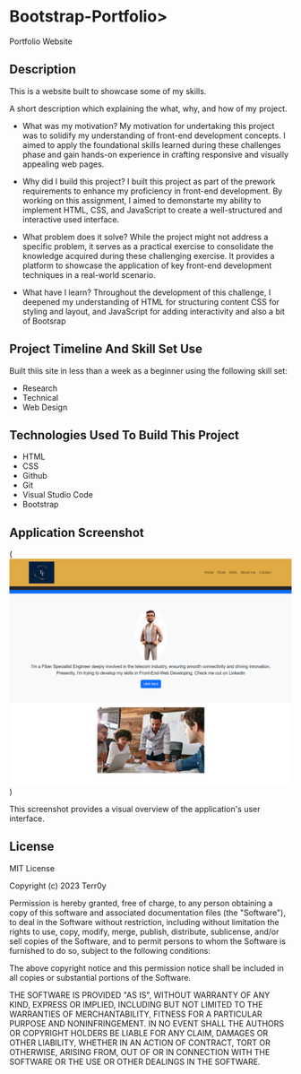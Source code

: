 # Bootstrap-Portfolio>
Portfolio Website


## Description
This is a website built to showcase some of my skills.

A short description which explaining the what, why, and how of my project. 

- What was my motivation?
   My motivation for undertaking this project was to solidify my understanding of front-end development concepts. I aimed to apply the foundational skills learned during these challenges phase and gain hands-on experience in crafting responsive and visually appealing web pages.

- Why did I build this project? 
   I built this project as part of the prework requirements to enhance my proficiency in front-end development. By working on this assignment, I aimed to demonstarte my ability to implement HTML, CSS, and JavaScript to create a well-structured and interactive used interface.

- What problem does it solve?
   While the project might not address a specific problem, it serves as a practical exercise to consolidate the knowledge acquired during these challenging exercise. It provides a platform to showcase the application of key front-end development techniques in a real-world scenario.

- What have I learn?
   Throughout the development of this challenge, I deepened my understanding of HTML for structuring content CSS for styling and layout, and JavaScript for adding interactivity and also a bit of Bootsrap
  
## Project Timeline And Skill Set Use
Built thiis site in less than a week as a beginner using the following skill set:
* Research
* Technical
* Web Design


## Technologies Used To Build This Project
* HTML
* CSS
* Github
* Git
* Visual Studio Code
* Bootstrap

## Application Screenshot

 (![Application Screenshott](<screenshot/portfolio overview.PNG>))

This screenshot provides a visual overview of the application's user interface.



## License

MIT License

Copyright (c) 2023 Terr0y

Permission is hereby granted, free of charge, to any person obtaining a copy
of this software and associated documentation files (the "Software"), to deal
in the Software without restriction, including without limitation the rights
to use, copy, modify, merge, publish, distribute, sublicense, and/or sell
copies of the Software, and to permit persons to whom the Software is
furnished to do so, subject to the following conditions:

The above copyright notice and this permission notice shall be included in all
copies or substantial portions of the Software.

THE SOFTWARE IS PROVIDED "AS IS", WITHOUT WARRANTY OF ANY KIND, EXPRESS OR
IMPLIED, INCLUDING BUT NOT LIMITED TO THE WARRANTIES OF MERCHANTABILITY,
FITNESS FOR A PARTICULAR PURPOSE AND NONINFRINGEMENT. IN NO EVENT SHALL THE
AUTHORS OR COPYRIGHT HOLDERS BE LIABLE FOR ANY CLAIM, DAMAGES OR OTHER
LIABILITY, WHETHER IN AN ACTION OF CONTRACT, TORT OR OTHERWISE, ARISING FROM,
OUT OF OR IN CONNECTION WITH THE SOFTWARE OR THE USE OR OTHER DEALINGS IN THE
SOFTWARE.
